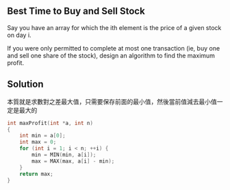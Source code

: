 ## Best Time to Buy and Sell Stock

Say you have an array for which the ith element is the price of a given stock on day i.

If you were only permitted to complete at most one transaction (ie, buy one and sell one share of the stock), design an algorithm to find the maximum profit.

## Solution

本質就是求數對之差最大值，只需要保存前面的最小值，然後當前值減去最小值一定是最大的

```c
int maxProfit(int *a, int n)
{
	int min = a[0];
	int max = 0;
	for (int i = 1; i < n; ++i) {
		min = MIN(min, a[i]);
		max = MAX(max, a[i] - min);
	}
	return max;
}
```
